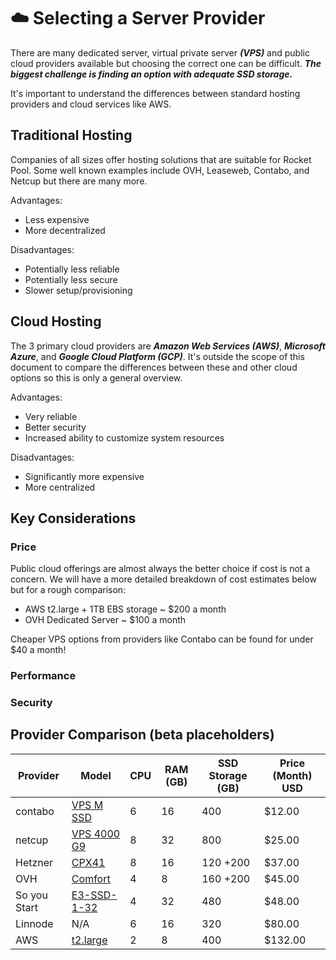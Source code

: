 # :cloud: Selecting a Server Provider

There are many dedicated server, virtual private server ***(VPS)*** and public cloud providers available but choosing the correct one can be difficult. ***The biggest challenge is finding an option with adequate SSD storage.***

It's important to understand the differences between standard hosting providers and cloud services like AWS.


## Traditional Hosting

Companies of all sizes offer hosting solutions that are suitable for Rocket Pool. Some well known examples include OVH, Leaseweb, Contabo, and Netcup
but there are many more.

Advantages:

- Less expensive
- More decentralized


Disadvantages:

- Potentially less reliable
- Potentially less secure
- Slower setup/provisioning


## Cloud Hosting

The 3 primary cloud providers are ***Amazon Web Services (AWS)***, ***Microsoft Azure***, and ***Google Cloud Platform (GCP)***. It's outside the scope of this document to compare the differences between these and other cloud options so this is only a general overview.

Advantages:

- Very reliable
- Better security
- Increased ability to customize system resources


Disadvantages:

- Significantly more expensive
- More centralized


## Key Considerations

### Price

Public cloud offerings are almost always the better choice if cost is not a concern. We will have a more detailed breakdown of cost estimates below but for a rough comparison:
- AWS t2.large + 1TB EBS storage ~ $200 a month
- OVH Dedicated Server ~ $100 a month

Cheaper VPS options from providers like Contabo can be found for under $40 a month!


### Performance


### Security


## Provider Comparison (beta placeholders)
| Provider     | Model                                                                                                                                                                | CPU | RAM (GB) | SSD Storage (GB) | Price (Month) USD |
| ------------ | -------------------------------------------------------------------------------------------------------------------------------------------------------------------- | --- | -------- | ---------------- | ----------------- |
| contabo       | [VPS M SSD](https://contabo.com/en/vps/vps-m-ssd)                                                                                              | 6   | 16       | 400              | $12.00            |
| netcup       | [VPS 4000 G9](https://www.netcup.eu/bestellen/produkt.php?produkt=2602)                                                                                              | 8   | 32       | 800              | $25.00            |
| Hetzner      | [CPX41](https://www.hetzner.com/cloud)                                                                                                                               | 8   | 16       | 120 +200         | $37.00            |
| OVH          | [Comfort](https://us.ovhcloud.com/order/vps/?v=3#/vps/build?selection=~(range~'Comfort~pricingMode~'default~flavor~'vps-comfort-4-8-160~datacenters~(US-EAST-VA~1))) | 4   | 8        | 160 +200         | $45.00            |
| So you Start | [E3-SSD-1-32](https://www.soyoustart.com/us/order/soYouStart.xml?reference=1804sys47)                                                                                | 4   | 32       | 480              | $48.00            |
| Linnode      | N/A                                                                                                                                                                  | 6   | 16       | 320              | $80.00            |
| AWS      | [t2.large](https://aws.amazon.com/ec2/instance-types/t2/)                                                                                                                | 2   | 8       | 400              | $132.00            |
